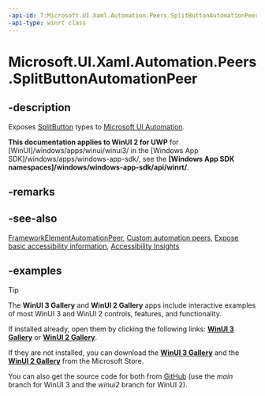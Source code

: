 ```yaml
---
-api-id: T:Microsoft.UI.Xaml.Automation.Peers.SplitButtonAutomationPeer
-api-type: winrt class
---
```


# Microsoft.UI.Xaml.Automation.Peers.SplitButtonAutomationPeer

<!--
public class SplitButtonAutomationPeer : Windows.UI.Xaml.Automation.Peers.FrameworkElementAutomationPeer, Windows.UI.Xaml.Automation.Provider.IExpandCollapseProvider, Windows.UI.Xaml.Automation.Provider.IInvokeProvider
-->

## -description

Exposes [SplitButton](../microsoft.ui.xaml.controls/splitbutton.md) types to [Microsoft UI Automation](/windows/win32/winauto/entry-uiauto-win32).

**This documentation applies to WinUI 2 for UWP** for [WinUI]/windows/apps/winui/winui3/ in the [Windows App SDK]/windows/apps/windows-app-sdk/, see the **[Windows App SDK namespaces]/windows/windows-app-sdk/api/winrt/**.

## -remarks

## -see-also

[FrameworkElementAutomationPeer](/uwp/api/windows.ui.xaml.automation.peers.frameworkelementautomationpeer), [Custom automation peers](/windows/apps/design/accessibility/custom-automation-peers), [Expose basic accessibility information](/windows/apps/design/accessibility/basic-accessibility-information), [Accessibility Insights](https://accessibilityinsights.io/)

## -examples

> [!TIP]
> The **WinUI 3 Gallery** and **WinUI 2 Gallery** apps include interactive examples of most WinUI 3 and WinUI 2 controls, features, and functionality.
>
> If installed already, open them by clicking the following links: [**WinUI 3 Gallery**](winui3gallery:/item/AutomationProperties) or [**WinUI 2 Gallery**](winui2gallery:/item/AutomationProperties).
>
> If they are not installed, you can download the [**WinUI 3 Gallery**](https://www.microsoft.com/store/productId/9P3JFPWWDZRC) and the [**WinUI 2 Gallery**](https://www.microsoft.com/store/productId/9MSVH128X2ZT) from the Microsoft Store.
>
> You can also get the source code for both from [GitHub](https://github.com/Microsoft/WinUI-Gallery) (use the *main* branch for WinUI 3 and the *winui2* branch for WinUI 2).
